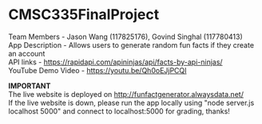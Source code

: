 # CMSC335FinalProject
Team Members - Jason Wang (117825176), Govind Singhal (117780413)  
App Description - Allows users to generate random fun facts if they create an account  
API links - https://rapidapi.com/apininjas/api/facts-by-api-ninjas/  
YouTube Demo Video - https://youtu.be/Qh0oEJjPCQI

**IMPORTANT**  
The live website is deployed on http://funfactgenerator.alwaysdata.net/  
If the live website is down, please run the app locally using "node server.js localhost 5000" and connect to localhost:5000 for grading, thanks!
